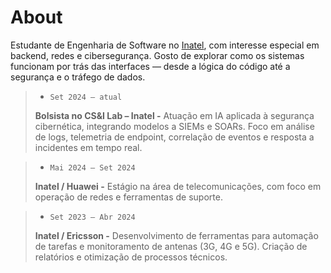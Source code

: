 # About
Estudante de Engenharia de Software no [Inatel](https://inatel.br/home/), com interesse especial em backend, redes e cibersegurança. Gosto de explorar como os sistemas funcionam por trás das interfaces — desde a lógica do código até a segurança e o tráfego de dados.

> - `Set 2024 – atual`
> 
> **Bolsista no CS&I Lab – Inatel -** Atuação em IA aplicada à segurança cibernética, integrando modelos a SIEMs e SOARs. Foco em análise de logs, telemetria de endpoint, correlação de eventos e resposta a incidentes em tempo real.

> - ``Mai 2024 – Set 2024``
>
> **Inatel / Huawei -** Estágio na área de telecomunicações, com foco em operação de redes e ferramentas de suporte.
 
> - ``Set 2023 – Abr 2024``
>
> **Inatel / Ericsson -** Desenvolvimento de ferramentas para automação de tarefas e monitoramento de antenas (3G, 4G e 5G). Criação de relatórios e otimização de processos técnicos.